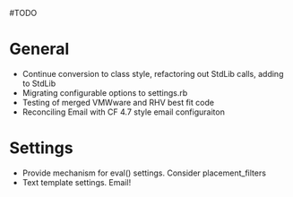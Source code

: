 #TODO

# General
* Continue conversion to class style, refactoring out StdLib calls, adding to StdLib
* Migrating configurable options to settings.rb
* Testing of merged VMWware and RHV best fit code
* Reconciling Email with CF 4.7 style email configuraiton

# Settings
* Provide mechanism for eval() settings. Consider placement_filters
* Text template settings. Email!

